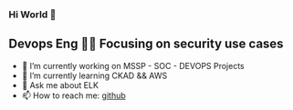 ### Hi World 👋

## Devops Eng :man_technologist: Focusing on security use cases

<!--**z-madi/z-madi** is a ✨ _special_ ✨ repository because its `README.md` (this file) appears on your GitHub profile.-->

- 🔭 I’m currently working on MSSP - SOC - DEVOPS Projects
- 🌱 I’m currently learning CKAD && AWS
- 💬 Ask me about ELK
- 📫 How to reach me: [github](https://github.com/z-madi)
<!--- 😄 Pronouns: he/him
- ⚡ Fun fact: ...-->

